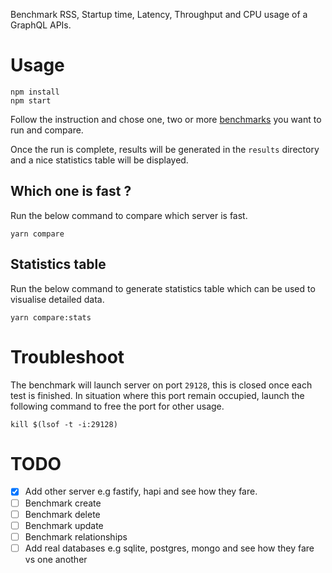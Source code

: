 Benchmark RSS, Startup time, Latency, Throughput and CPU usage of a GraphQL APIs.

# Usage

```
npm install
npm start
```

Follow the instruction and chose one, two or more [benchmarks](./benchmarks) you want to run and compare.

Once the run is complete, results will be generated in the `results` directory and a nice statistics table will be displayed.

## Which one is fast ?

Run the below command to compare which server is fast.

```shell
yarn compare
```

## Statistics table

Run the below command to generate statistics table which can be used to visualise detailed data.

```shell
yarn compare:stats
```

# Troubleshoot

The benchmark will launch server on port `29128`, this is closed once each test is finished. 
In situation where this port remain occupied, launch the following command to free the port for other usage.

```shell
kill $(lsof -t -i:29128)
```

# TODO

- [x] Add other server e.g fastify, hapi and see how they fare.
- [ ] Benchmark create
- [ ] Benchmark delete
- [ ] Benchmark update
- [ ] Benchmark relationships
- [ ] Add real databases e.g sqlite, postgres, mongo and see how they fare vs one another
